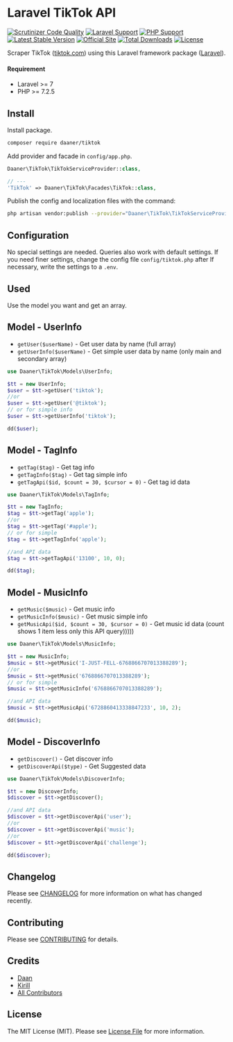 # Laravel TikTok API

[![Scrutinizer Code Quality](https://scrutinizer-ci.com/g/daaner/tiktok/badges/quality-score.png?b=master)](https://scrutinizer-ci.com/g/daaner/tiktok/?branch=master)
[![Laravel Support](https://img.shields.io/badge/Laravel-7+-brightgreen.svg)]()
[![PHP Support](https://img.shields.io/badge/PHP-7.2.5+-brightgreen.svg)]()
[![Latest Stable Version](https://poser.pugx.org/daaner/tiktok/v)](//packagist.org/packages/daaner/tiktok)
[![Official Site](https://img.shields.io/badge/official-site-blue.svg)](https://tiktok.com/)
[![Total Downloads](https://poser.pugx.org/daaner/tiktok/downloads)](//packagist.org/packages/daaner/tiktok)
[![License](https://poser.pugx.org/daaner/tiktok/license)](//packagist.org/packages/daaner/tiktok)

Scraper TikTok ([tiktok.com](https://tiktok.com/)) using this Laravel framework package ([Laravel](https://laravel.com)).


#### Requirement
- Laravel >= 7
- PHP >= 7.2.5

## Install
Install package.

``` bash
composer require daaner/tiktok
```


Add provider and facade in `config/app.php`.

```php
Daaner\TikTok\TikTokServiceProvider::class,

// ---
'TikTok' => Daaner\TikTok\Facades\TikTok::class,
```

Publish the config and localization files with the command:

``` bash
php artisan vendor:publish --provider="Daaner\TikTok\TikTokServiceProvider"
```

## Configuration
No special settings are needed. Queries also work with default settings. If you need finer settings, change the config file `config/tiktok.php` after
If necessary, write the settings to a `.env`.


## Used
Use the model you want and get an array.


## Model - UserInfo

- `getUser($userName)` - Get user data by name (full array)
- `getUserInfo($userName)` - Get simple user data by name (only main and secondary array)

```php
use Daaner\TikTok\Models\UserInfo;

$tt = new UserInfo;
$user = $tt->getUser('tiktok');
//or
$user = $tt->getUser('@tiktok');
// or for simple info
$user = $tt->getUserInfo('tiktok');

dd($user);
```


## Model - TagInfo

- `getTag($tag)` - Get tag info
- `getTagInfo($tag)` - Get tag simple info
- `getTagApi($id, $count = 30, $cursor = 0)` - Get tag id data

```php
use Daaner\TikTok\Models\TagInfo;

$tt = new TagInfo;
$tag = $tt->getTag('apple');
//or
$tag = $tt->getTag('#apple');
// or for simple
$tag = $tt->getTagInfo('apple');

//and API data
$tag = $tt->getTagApi('13100', 10, 0);

dd($tag);
```


## Model - MusicInfo

- `getMusic($music)` - Get music info
- `getMusicInfo($music)` - Get music simple info
- `getMusicApi($id, $count = 30, $cursor = 0)` - Get music id data (count shows 1 item less only this API query)))))

```php
use Daaner\TikTok\Models\MusicInfo;

$tt = new MusicInfo;
$music = $tt->getMusic('I-JUST-FELL-6768866707013388289');
//or
$music = $tt->getMusic('6768866707013388289');
// or for simple
$music = $tt->getMusicInfo('6768866707013388289');

//and API data
$music = $tt->getMusicApi('6728860413338847233', 10, 2);

dd($music);
```


## Model - DiscoverInfo

- `getDiscover()` - Get discover info
- `getDiscoverApi($type)` - Get Suggested data

```php
use Daaner\TikTok\Models\DiscoverInfo;

$tt = new DiscoverInfo;
$discover = $tt->getDiscover();

//and API data
$discover = $tt->getDiscoverApi('user');
//or
$discover = $tt->getDiscoverApi('music');
//or
$discover = $tt->getDiscoverApi('challenge');

dd($discover);
```




## Changelog

Please see [CHANGELOG](CHANGELOG.md) for more information on what has changed recently.

## Contributing

Please see [CONTRIBUTING](CONTRIBUTING.md) for details.

## Credits

- [Daan](https://github.com/daaner)
- [Kirill](https://github.com/kastahov)
- [All Contributors](../../contributors)

## License

The MIT License (MIT). Please see [License File](LICENSE.md) for more information.
